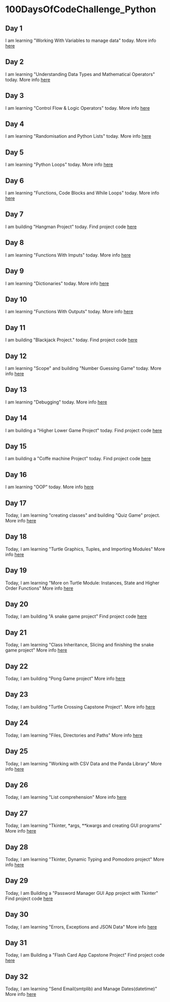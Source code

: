 # 100DaysOfCodeChallenge_Python

## Day 1

I am learning "Working With Variables to manage data" today.
More info [here](Day1/Day1.md)

## Day 2

I am learning "Understanding Data Types and Mathematical Operators" today.
More info [here](Day2/Day2.md)

## Day 3

I am learning "Control Flow & Logic Operators" today.
More info [here](Day3/Day3.md)

## Day 4

I am learning "Randomisation and Python Lists" today.
More info [here](Day4/Day4.md)

## Day 5

I am learning "Python Loops" today.
More info [here](Day5/Day5.md)

## Day 6

I am learning "Functions, Code Blocks and While Loops" today.
More info [here](Day6/Day6.md)

## Day 7

I am building "Hangman Project" today.
Find project code [here](Day7/day7.py)

## Day 8

I am learning "Functions With Imputs" today.
More info [here](Day8/Day8.md)

## Day 9

I am learning "Dictionaries" today.
More info [here](Day9/Day9.md)

## Day 10

I am learning "Functions With Outputs" today.
More info [here](Day10/Day10.md)

## Day 11

I am building "Blackjack Project." today.
Find project code [here](Day11/day11.py)

## Day 12

I am learning "Scope" and building "Number Guessing Game" today.
More info [here](Day12/Day12.md)

## Day 13

I am learning "Debugging" today.
More info [here](Day13/Day13.md)

## Day 14

I am building a "Higher Lower Game Project" today.
Find project code [here](Day14/day14.py)

## Day 15

I am building a "Coffe machine Project" today.
Find project code [here](Day15/day15.py)

## Day 16

I am learning "OOP" today.
More info [here](Day16/Day16.md)

## Day 17

Today, I am learning "creating classes" and building "Quiz Game" project.
More info [here](Day17/Day17.md)

## Day 18

Today, I am learning "Turtle Graphics, Tuples, and Importing Modules"
More info [here](Day18/Day18.md)

## Day 19

Today, I am learning "More on Turtle Module: Instances, State and Higher Order Functions"
More info [here](Day19/Day19.md)

## Day 20

Today, I am building "A snake game project"
Find project code [here](Day20/Day20.md)

## Day 21

Today, I am learning "Class Inheritance, Slicing and finishing the snake game project"
More info [here](Day21/Day21.md)

## Day 22

Today, I am building "Pong Game project"
More info [here](Day22/Day22.md)

## Day 23

Today, I am building "Turtle Crossing Capstone Project".
More info [here](Day23/Day23.md)

## Day 24

Today, I am learning "Files, Directories and Paths"
More info [here](Day24/Day24.md)

## Day 25

Today, I am learning "Working with CSV Data and the Panda Library"
More info [here](Day25/Day25.md)

## Day 26

Today, I am learning "List comprehension"
More info [here](Day26/Day26.md)

## Day 27

Today, I am learning "Tkinter, \*args, \*\*kwargs and creating GUI programs"
More info [here](Day27/Day27.md)

## Day 28

Today, I am learning "Tkinter, Dynamic Typing and Pomodoro project"
More info [here](Day28/Day28.md)

## Day 29

Today, I am Building a "Password Manager GUI App project with Tkinter"
Find project code [here](Day29/day29.py)

## Day 30

Today, I am learning "Errors, Exceptions and JSON Data"
More info [here](Day30/Day30.md)

## Day 31

Today, I am Building a "Flash Card App Capstone Project"
Find project code [here](Day31/day31.py)

## Day 32

Today, I am learning "Send Email(smtplib) and Manage Dates(datetime)"
More info [here](Day32/Day32.md)
